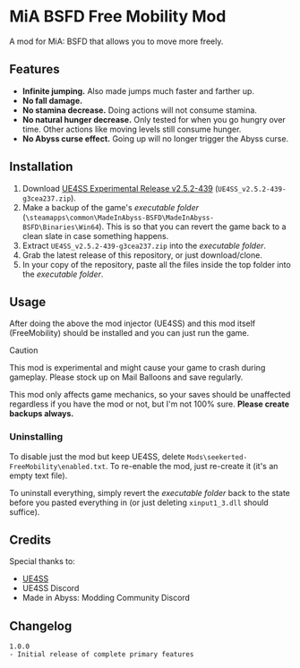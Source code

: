 # MiA BSFD Free Mobility Mod

A mod for MiA: BSFD that allows you to move more freely.

## Features

- **Infinite jumping.** Also made jumps much faster and farther up.
- **No fall damage.**
- **No stamina decrease.** Doing actions will not consume stamina.
- **No natural hunger decrease.** Only tested for when you go hungry over time. Other actions like moving levels still consume hunger.
- **No Abyss curse effect.** Going up will no longer trigger the Abyss curse.

## Installation

1. Download [UE4SS Experimental Release v2.5.2-439](https://github.com/UE4SS-RE/RE-UE4SS/releases/tag/experimental) (`UE4SS_v2.5.2-439-g3cea237.zip`).
1. Make a backup of the game's _executable folder_ (`\steamapps\common\MadeInAbyss-BSFD\MadeInAbyss-BSFD\Binaries\Win64`). This is so that you can revert the game back to a clean slate in case something happens.
1. Extract `UE4SS_v2.5.2-439-g3cea237.zip` into the _executable folder_.
1. Grab the latest release of this repository, or just download/clone.
1. In your copy of the repository, paste all the files inside the top folder into the _executable folder_.

## Usage

After doing the above the mod injector (UE4SS) and this mod itself (FreeMobility) should be installed and you can just run the game.

> [!CAUTION]
> This mod is experimental and might cause your game to crash during gameplay. Please stock up on Mail Balloons and save regularly.

This mod only affects game mechanics, so your saves should be unaffected regardless if you have the mod or not, but I'm not 100% sure. **Please create backups always.**

### Uninstalling

To disable just the mod but keep UE4SS, delete `Mods\seekerted-FreeMobility\enabled.txt`. To re-enable the mod, just re-create it (it's an empty text file).

To uninstall everything, simply revert the _executable folder_ back to the state before you pasted everything in (or just deleting `xinput1_3.dll` should suffice).

## Credits

Special thanks to:
- [UE4SS](https://github.com/UE4SS-RE/RE-UE4SS)
- UE4SS Discord
- Made in Abyss: Modding Community Discord

## Changelog

```
1.0.0
- Initial release of complete primary features
```